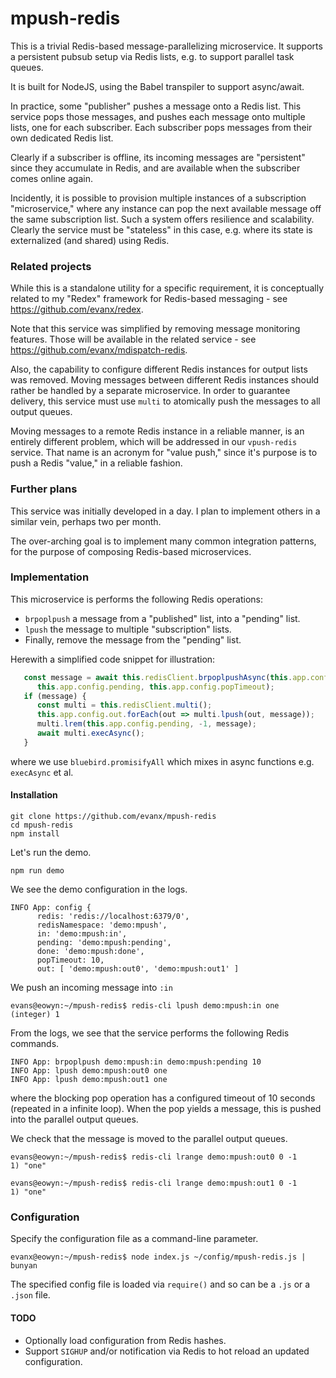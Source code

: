 
# mpush-redis

This is a trivial Redis-based message-parallelizing microservice. It supports a persistent pubsub setup via Redis lists, e.g. to support parallel task queues.

It is built for NodeJS, using the Babel transpiler to support async/await.

In practice, some "publisher" pushes a message onto a Redis list. This service pops those messages, and pushes each message onto multiple lists, one for each subscriber. Each subscriber pops messages from their own dedicated Redis list.

Clearly if a subscriber is offline, its incoming messages are "persistent" since they accumulate in Redis, and are available when the subscriber comes online again.

Incidently, it is possible to provision multiple instances of a subscription "microservice," where any instance can pop the next available message off the same subscription list. Such a system offers resilience and scalability. Clearly the service must be "stateless" in this case, e.g. where its state is externalized (and shared) using Redis.


### Related projects

While this is a standalone utility for a specific requirement, it is conceptually related to my "Redex" framework for Redis-based messaging - see https://github.com/evanx/redex.

Note that this service was simplified by removing message monitoring features. Those will be available in the related service - see https://github.com/evanx/mdispatch-redis.

Also, the capability to configure different Redis instances for output lists was removed. Moving messages between different Redis instances should rather be handled by a separate microservice. In order to guarantee delivery, this service must use `multi` to atomically push the messages to all output queues.

Moving messages to a remote Redis instance in a reliable manner, is an entirely different problem, which will be addressed in our `vpush-redis` service. That name is an acronym for "value push," since it's purpose is to push a Redis "value," in a reliable fashion.


### Further plans

This service was initially developed in a day. I plan to implement others in a similar vein, perhaps two per month.

The over-arching goal is to implement many common integration patterns, for the purpose of composing Redis-based microservices.


### Implementation

This microservice is performs the following Redis operations:

- `brpoplpush` a message from a "published" list, into a "pending" list.
- `lpush` the message to multiple "subscription" lists.
- Finally, remove the message from the "pending" list.

Herewith a simplified code snippet for illustration:
```javascript
   const message = await this.redisClient.brpoplpushAsync(this.app.config.in,
      this.app.config.pending, this.app.config.popTimeout);
   if (message) {
      const multi = this.redisClient.multi();
      this.app.config.out.forEach(out => multi.lpush(out, message));
      multi.lrem(this.app.config.pending, -1, message);
      await multi.execAsync();
   }
```
where we use `bluebird.promisifyAll` which mixes in async functions e.g. `execAsync` et al.


#### Installation

```shell
git clone https://github.com/evanx/mpush-redis
cd mpush-redis
npm install
```
Let's run the demo.
```shell
npm run demo
```
We see the demo configuration in the logs.
```shell
INFO App: config {
      redis: 'redis://localhost:6379/0',
      redisNamespace: 'demo:mpush',
      in: 'demo:mpush:in',
      pending: 'demo:mpush:pending',
      done: 'demo:mpush:done',
      popTimeout: 10,
      out: [ 'demo:mpush:out0', 'demo:mpush:out1' ]
```

We push an incoming message into `:in`

```shell
evans@eowyn:~/mpush-redis$ redis-cli lpush demo:mpush:in one
(integer) 1
```

From the logs, we see that the service performs the following Redis commands.

```
INFO App: brpoplpush demo:mpush:in demo:mpush:pending 10
INFO App: lpush demo:mpush:out0 one
INFO App: lpush demo:mpush:out1 one
```
where the blocking pop operation has a configured timeout of 10 seconds (repeated in a infinite loop). When the pop yields a message, this is pushed into the parallel output queues.

We check that the message is moved to the parallel output queues.
```shell
evans@eowyn:~/mpush-redis$ redis-cli lrange demo:mpush:out0 0 -1
1) "one"
```
```shell
evans@eowyn:~/mpush-redis$ redis-cli lrange demo:mpush:out1 0 -1
1) "one"
```

### Configuration

Specify the configuration file as a command-line parameter.

```shell
evanx@eowyn:~/mpush-redis$ node index.js ~/config/mpush-redis.js | bunyan
```

The specified config file is loaded via `require()` and so can be a `.js` or a `.json` file.

#### TODO

- Optionally load configuration from Redis hashes.
- Support `SIGHUP` and/or notification via Redis to hot reload an updated configuration.
